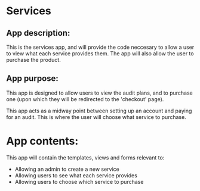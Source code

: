 # Services


## App description:

This is the services app, and will provide the code neccesary to 
allow a user to view what each service provides them. The app 
will also allow the user to purchase the product.


## App purpose:

This app is designed to allow users to view the audit plans, and to 
purchase one (upon which they will be redirected to the 'checkout' 
page).

This app acts as a midway point between setting up an account and 
paying for an audit. This is where the user will choose what service 
to purchase.


# App contents:

This app will contain the templates, views and forms relevant to:
* Allowing an admin to create a new service
* Allowing users to see what each service provides
* Allowing users to choose which service to purchase
